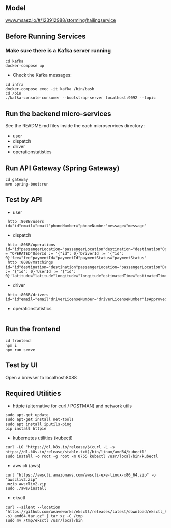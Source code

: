 # 

## Model
www.msaez.io/#/123912988/storming/hailingservice

## Before Running Services
### Make sure there is a Kafka server running
```
cd kafka
docker-compose up
```
- Check the Kafka messages:
```
cd infra
docker-compose exec -it kafka /bin/bash
cd /bin
./kafka-console-consumer --bootstrap-server localhost:9092 --topic
```

## Run the backend micro-services
See the README.md files inside the each microservices directory:

- user
- dispatch
- driver
- operationstatistics


## Run API Gateway (Spring Gateway)
```
cd gateway
mvn spring-boot:run
```

## Test by API
- user
```
 http :8088/users id="id"email="email"phoneNumber="phoneNumber"message="message"
```
- dispatch
```
 http :8088/operations id="id"passengerLocation="passengerLocation"destination="destination"OperationStatus = "OPERATED"UserId := '{"id": 0}'DriverId := '{"id": 0}'fee="fee"paymentId="paymentId"paymentStatus="paymentStatus"
 http :8088/matchings id="id"destination="destination"passengerLocation="passengerLocation"DriverId := '{"id": 0}'UserId := '{"id": 0}'latitude="latitude"longitude="longitude"estimatedTime="estimatedTime"estimatedDistance="estimatedDistance"driverLocation="DriverLocation"
```
- driver
```
 http :8088/drivers id="id"email="email"driverLicenseNumber="driverLicenseNumber"isApproved="isApproved"isHailing="isHailing"driverLocation="driverLocation"operationRequestForm="operationRequestForm"operationInfo="operationInfo"operationRequestId="operationRequestId"
```
- operationstatistics
```
```


## Run the frontend
```
cd frontend
npm i
npm run serve
```

## Test by UI
Open a browser to localhost:8088

## Required Utilities

- httpie (alternative for curl / POSTMAN) and network utils
```
sudo apt-get update
sudo apt-get install net-tools
sudo apt install iputils-ping
pip install httpie
```

- kubernetes utilities (kubectl)
```
curl -LO "https://dl.k8s.io/release/$(curl -L -s https://dl.k8s.io/release/stable.txt)/bin/linux/amd64/kubectl"
sudo install -o root -g root -m 0755 kubectl /usr/local/bin/kubectl
```

- aws cli (aws)
```
curl "https://awscli.amazonaws.com/awscli-exe-linux-x86_64.zip" -o "awscliv2.zip"
unzip awscliv2.zip
sudo ./aws/install
```

- eksctl 
```
curl --silent --location "https://github.com/weaveworks/eksctl/releases/latest/download/eksctl_$(uname -s)_amd64.tar.gz" | tar xz -C /tmp
sudo mv /tmp/eksctl /usr/local/bin
```
